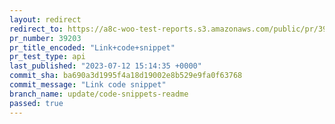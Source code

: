 ```yaml
---
layout: redirect
redirect_to: https://a8c-woo-test-reports.s3.amazonaws.com/public/pr/39203/api/index.html
pr_number: 39203
pr_title_encoded: "Link+code+snippet"
pr_test_type: api
last_published: "2023-07-12 15:14:35 +0000"
commit_sha: ba690a3d1995f4a18d19002e8b529e9fa0f63768
commit_message: "Link code snippet"
branch_name: update/code-snippets-readme
passed: true
---
```

